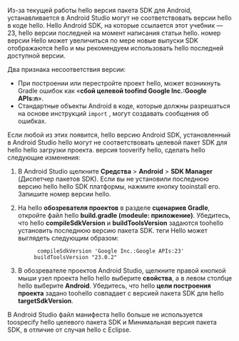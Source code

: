 Из-за текущей работы hello версия пакета SDK для Android, устанавливается в Android Studio могут не соответствовать версии hello в коде hello. Hello Android SDK, на которые ссылается этот учебник — 23, hello версии последней на момент написания статьи hello. номер версии Hello может увеличиться по мере новые выпуски SDK отображаются hello и мы рекомендуем использовать hello последней доступной версии.

Два признака несоответствия версии:

- При построении или перестройте проект hello, может возникнуть Gradle ошибок как «**сбой целевой toofind Google Inc.:Google APIs:n**».
- Стандартные объекты Android в коде, которые должны разрешаться на основе инструкций `import` , могут создавать сообщения об ошибках.

Если любой из этих появится, hello версию Android SDK, установленный в Android Studio hello могут не соответствовать целевой пакет SDK для hello hello загрузки проекта. версия tooverify hello, сделать hello следующие изменения:

1. В Android Studio щелкните **Средства** > **Android** > **SDK Manager** (Диспетчер пакетов SDK). Если вы не установили последнюю версию hello hello SDK платформы, нажмите кнопку tooinstall его. Запишите номер версии hello.
2. На hello **обозревателя проектов** в разделе **сценариев Gradle**, откройте файл hello **build.gradle (modeule: приложение)**. Убедитесь, что hello **compileSdkVersion** и **buildToolsVersion** задаются toohello установить последнюю версию пакета SDK. теги Hello может выглядеть следующим образом:

             compileSdkVersion 'Google Inc.:Google APIs:23'
            buildToolsVersion "23.0.2"
3. В обозревателе проектов Android Studio, щелкните правой кнопкой мыши узел проекта hello hello выберите **свойства**, а в левом столбце hello выберите **Android**. Убедитесь, что hello **цели построения проекта** задано toohello совпадает с версией пакета SDK для hello **targetSdkVersion**.

В Android Studio файл манифеста hello больше не используется toospecify hello целевого пакета SDK и Минимальная версия пакета SDK, в отличие от случая hello с Eclipse.
